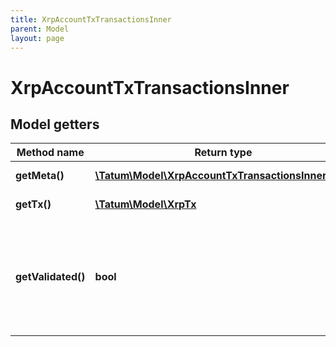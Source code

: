 ```yaml
---
title: XrpAccountTxTransactionsInner
parent: Model
layout: page
---
```


# XrpAccountTxTransactionsInner

## Model getters

Method name | Return type | Description | Notes
------------ | ------------- | ------------- | -------------
**getMeta()** | [**\Tatum\Model\XrpAccountTxTransactionsInnerMeta**](../XrpAccountTxTransactionsInnerMeta) |  | ex.: `null` [optional]
**getTx()** | [**\Tatum\Model\XrpTx**](../XrpTx) |  | ex.: `null` [optional]
**getValidated()** | **bool** | True if this data is from a validated ledger version; if omitted or set to false, this data is not final. | ex.: `true` [optional]

